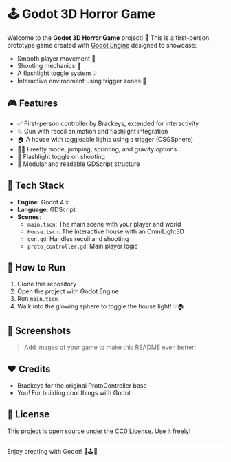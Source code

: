 
# 🕹️ Godot 3D Horror Game

Welcome to the **Godot 3D Horror Game** project! 🌟 This is a first-person prototype game created with [Godot Engine](https://godotengine.org/) designed to showcase:
- Smooth player movement 👣
- Shooting mechanics 🔫
- A flashlight toggle system 💡
- Interactive environment using trigger zones 🧩

## 🎮 Features

- ✅ First-person controller by Brackeys, extended for interactivity
- 💥 Gun with recoil animation and flashlight integration
- 🏠 A house with toggleable lights using a trigger (CSGSphere)
- 🚶‍♂️ Freefly mode, jumping, sprinting, and gravity options
- 🔦 Flashlight toggle on shooting
- 🧠 Modular and readable GDScript structure

## 🧰 Tech Stack

- **Engine**: Godot 4.x
- **Language**: GDScript
- **Scenes**:
  - `main.tscn`: The main scene with your player and world
  - `House.tscn`: The interactive house with an OmniLight3D
  - `gun.gd`: Handles recoil and shooting
  - `proto_controller.gd`: Main player logic

## 🚀 How to Run

1. Clone this repository
2. Open the project with Godot Engine
3. Run `main.tscn`
4. Walk into the glowing sphere to toggle the house light! 💡🏠

## 📸 Screenshots

> Add images of your game to make this README even better!

## ❤️ Credits

- Brackeys for the original ProtoController base
- You! For building cool things with Godot

## 📝 License

This project is open source under the [CC0 License](https://creativecommons.org/publicdomain/zero/1.0/). Use it freely!

---

Enjoy creating with Godot! 🌈🕹️🎉
